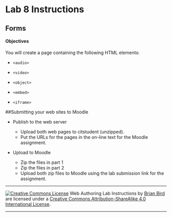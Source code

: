 # Lab 8 Instructions

## Forms

#### Objectives

You will create a page containing the following HTML elements:

- `<audio>`

- `<video>`

- `<object>`

- `<embed>`

- `<iframe>`

  



##Submitting your web sites to Moodle

- Publish to the web server

  - Upload both web pages to citstudent (unzipped).
  - Put the URLs for the pages in the on-line text for the Moodle assignment.

- Upload to Moodle

  - Zip the files in part 1
  - Zip the files in part 2
  - Upload both zip files to Moodle using the lab submission link for the assignment.

  

------

[![Creative Commons License](https://i.creativecommons.org/l/by-sa/4.0/88x31.png)](http://creativecommons.org/licenses/by-sa/4.0/) Web Authoring Lab Instructions by [Brian Bird](https://profbird.online) are licensed under a [Creative Commons Attribution-ShareAlike 4.0 International License](http://creativecommons.org/licenses/by-sa/4.0/). 

------------



